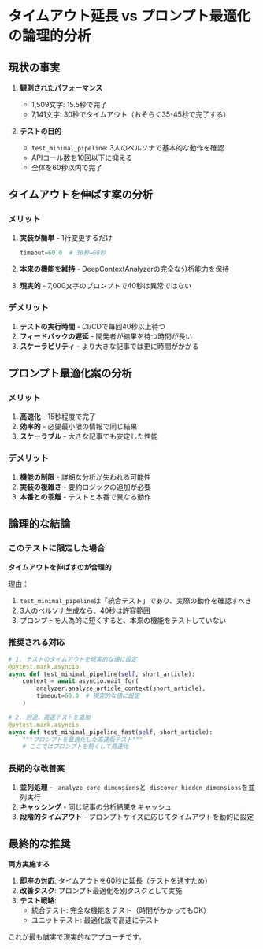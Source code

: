 # タイムアウト延長 vs プロンプト最適化の論理的分析

## 現状の事実

1. **観測されたパフォーマンス**
   - 1,509文字: 15.5秒で完了
   - 7,141文字: 30秒でタイムアウト（おそらく35-45秒で完了する）

2. **テストの目的**
   - `test_minimal_pipeline`: 3人のペルソナで基本的な動作を確認
   - APIコール数を10回以下に抑える
   - 全体を60秒以内で完了

## タイムアウトを伸ばす案の分析

### メリット
1. **実装が簡単** - 1行変更するだけ
   ```python
   timeout=60.0  # 30秒→60秒
   ```

2. **本来の機能を維持** - DeepContextAnalyzerの完全な分析能力を保持

3. **現実的** - 7,000文字のプロンプトで40秒は異常ではない

### デメリット
1. **テストの実行時間** - CI/CDで毎回40秒以上待つ
2. **フィードバックの遅延** - 開発者が結果を待つ時間が長い
3. **スケーラビリティ** - より大きな記事では更に時間がかかる

## プロンプト最適化案の分析

### メリット
1. **高速化** - 15秒程度で完了
2. **効率的** - 必要最小限の情報で同じ結果
3. **スケーラブル** - 大きな記事でも安定した性能

### デメリット
1. **機能の制限** - 詳細な分析が失われる可能性
2. **実装の複雑さ** - 要約ロジックの追加が必要
3. **本番との乖離** - テストと本番で異なる動作

## 論理的な結論

### このテストに限定した場合

**タイムアウトを伸ばすのが合理的**

理由：
1. `test_minimal_pipeline`は「統合テスト」であり、実際の動作を確認すべき
2. 3人のペルソナ生成なら、40秒は許容範囲
3. プロンプトを人為的に短くすると、本来の機能をテストしていない

### 推奨される対応

```python
# 1. テストのタイムアウトを現実的な値に設定
@pytest.mark.asyncio
async def test_minimal_pipeline(self, short_article):
    context = await asyncio.wait_for(
        analyzer.analyze_article_context(short_article),
        timeout=60.0  # 現実的な値に設定
    )

# 2. 別途、高速テストを追加
@pytest.mark.asyncio
async def test_minimal_pipeline_fast(self, short_article):
    """プロンプトを最適化した高速版テスト"""
    # ここではプロンプトを短くして高速化
```

### 長期的な改善案

1. **並列処理** - `_analyze_core_dimensions`と`_discover_hidden_dimensions`を並列実行
2. **キャッシング** - 同じ記事の分析結果をキャッシュ
3. **段階的タイムアウト** - プロンプトサイズに応じてタイムアウトを動的に設定

## 最終的な推奨

**両方実施する**

1. **即座の対応**: タイムアウトを60秒に延長（テストを通すため）
2. **改善タスク**: プロンプト最適化を別タスクとして実施
3. **テスト戦略**: 
   - 統合テスト: 完全な機能をテスト（時間がかかってもOK）
   - ユニットテスト: 最適化版で高速にテスト

これが最も誠実で現実的なアプローチです。